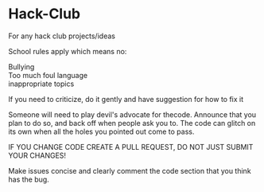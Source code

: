 # Hack-Club
For any hack club projects/ideas

School rules apply which means no:

Bullying       
Too much foul language    
inappropriate topics
    
If you need to criticize, do it gently and have suggestion for how to fix it

Someone will need to play devil's advocate for thecode. Announce that you plan to do so, and back off when people ask you to. 
The code can glitch on its own when all the holes you pointed out come to pass.

IF YOU CHANGE CODE CREATE A PULL REQUEST, DO NOT JUST SUBMIT YOUR CHANGES!

Make issues concise and clearly comment the code section that you think has the bug.
